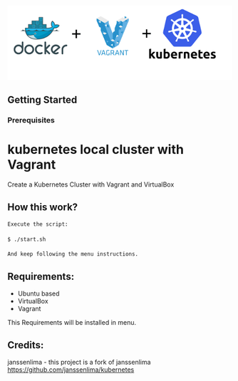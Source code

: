
<p align="center">
  <img src="docs/images/docker+vagrant+k8s.png" alt="Oh My Zsh">
</p>



## Getting Started

### Prerequisites

# kubernetes local cluster with Vagrant
Create a Kubernetes Cluster with Vagrant and VirtualBox

## How this work? 

```sh
Execute the script:

$ ./start.sh

And keep following the menu instructions.
```
## Requirements:
 - Ubuntu based
 - VirtualBox
 - Vagrant

This Requirements will be installed in menu.

## Credits:
janssenlima - this project is a fork of janssenlima
https://github.com/janssenlima/kubernetes